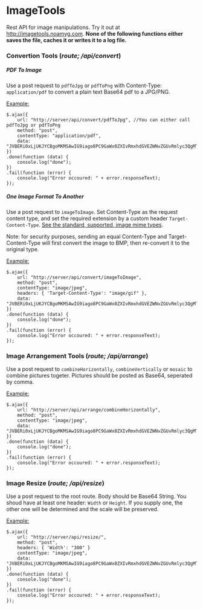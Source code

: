 # ImageTools
Rest API for image manipulations. Try it out at http://imagetools.noamyg.com.
<b>None of the following functions either saves the file, caches it or writes it to a log file.</b>

### Convertion Tools (*route; /api/convert*)

##### PDF To Image

Use a post request to `pdfToJpg` or `pdfToPng` with Content-Type: `application/pdf` to convert a plain text Base64 pdf to a JPG/PNG.

<u>Example:</u>

    $.ajax({
        url: "http://server/api/convert/pdfToJpg", //You can either call pdfToJpg or pdfToPng
        method: "post",
        contentType: "application/pdf",
        data: "JVBERi0xLjUKJYCBgoMKMSAwIG9iago8PC9GaWx0ZXIvRmxhdGVEZWNvZGUvRmlyc3QgMTQxL04gMjAvTGVuZ3=="
    })
    .done(function (data) {
        console.log("done");
    })
    .fail(function (error) {
        console.log("Error occoured: " + error.responseText);
    });



##### One Image Format To Another

Use a post request to `imageToImage`. Set Content-Type as the request content type, and set the required extension by a custom header `Target-Content-Type`.
[See the standard, supported, image mime types](https://mzl.la/2WNMSAg).

Note: for security purposes, sending an equal Content-Type and Target-Content-Type will first convert the image to BMP, then re-convert it to the original type.

<u>Example:</u>

    $.ajax({
        url: "http://server/api/convert/imageToImage",
        method: "post",
        contentType: "image/jpeg",
        headers: { 'Target-Content-Type': "image/gif" },
        data: "JVBERi0xLjUKJYCBgoMKMSAwIG9iago8PC9GaWx0ZXIvRmxhdGVEZWNvZGUvRmlyc3QgMTQxL04gMjAvTGVuZ3=="
    })
    .done(function (data) {
        console.log("done");
    })
    .fail(function (error) {
        console.log("Error occoured: " + error.responseText);
    });

### Image Arrangement Tools (*route; /api/arrange*)

Use a post request to `combineHorizontally`, `combineVertically` or `mosaic` to combine pictures togeter.
Pictures should be posted as Base64, seperated by comma.

<u>Example:</u>

    $.ajax({
        url: "http://server/api/arrange/combineHorizontally",
        method: "post",
        contentType: "image/jpeg",
        data: "JVBERi0xLjUKJYCBgoMKMSAwIG9iago8PC9GaWx0ZXIvRmxhdGVEZWNvZGUvRmlyc3QgMTQxL04gMjAvTGVuZ3==,==Base64String==,==AnotherBase64=="
    })
    .done(function (data) {
        console.log("done");
    })
    .fail(function (error) {
        console.log("Error occoured: " + error.responseText);
    });




### Image Resize (*route; /api/resize*)

Use a post request to the root route.
Body should be Base64 String.
You shoud have at least one header: `Width` or `Height`. If you supply one, the other one will be determined and the scale will be preserved.

<u>Example:</u>

    $.ajax({
        url: "http://server/api/resize/",
        method: "post",
        headers: { 'Width': "300" }
        contentType: "image/jpeg",
        data: "JVBERi0xLjUKJYCBgoMKMSAwIG9iago8PC9GaWx0ZXIvRmxhdGVEZWNvZGUvRmlyc3QgMTQxL04gMjAvTGVuZ3=="
    })
    .done(function (data) {
        console.log("done");
    })
    .fail(function (error) {
        console.log("Error occoured: " + error.responseText);
    });

